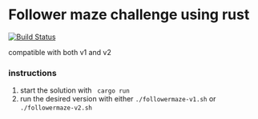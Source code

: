 # Follower maze challenge using rust
[![Build Status](https://travis-ci.org/jxs/follower-maze-rust.svg?branch=master)](https://travis-ci.org/jxs/follower-maze-rust)

compatible with both v1 and v2

### instructions
1. start the solution with ` cargo run`
2. run the desired version with either `./followermaze-v1.sh` or `./followermaze-v2.sh`
